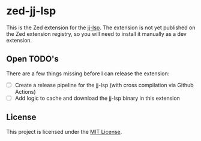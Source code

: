 # zed-jj-lsp

This is the Zed extension for the [jj-lsp](https://github.com/nilskch/jj-lsp). The extension is not
yet published on the Zed extension registry, so you will need to install it manually as a dev
extension.

## Open TODO's

There are a few things missing before I can release the extension:
- [ ] Create a release pipeline for the jj-lsp (with cross compilation via Github Actions)
- [ ] Add logic to cache and download the jj-lsp binary in this extension

## License

This project is licensed under the [MIT License](LICENSE).
